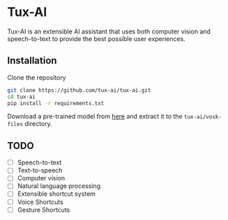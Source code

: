 # Tux-AI

Tux-AI is an extensible AI assistant that uses both computer vision and speech-to-text to provide the best possible user experiences.

## Installation
Clone the repository
```bash
git clone https://github.com/tux-ai/tux-ai.git
cd tux-ai
pip install -r requirements.txt
```

Download a pre-trained model from [here](https://alphacephei.com/vosk/models)
and extract it to the `tux-ai/vosk-files` directory.


## TODO
- [ ] Speech-to-text
- [ ] Text-to-speech
- [ ] Computer vision
- [ ] Natural language processing
- [ ] Extensible shortcut system
- [ ] Voice Shortcuts
- [ ] Gesture Shortcuts